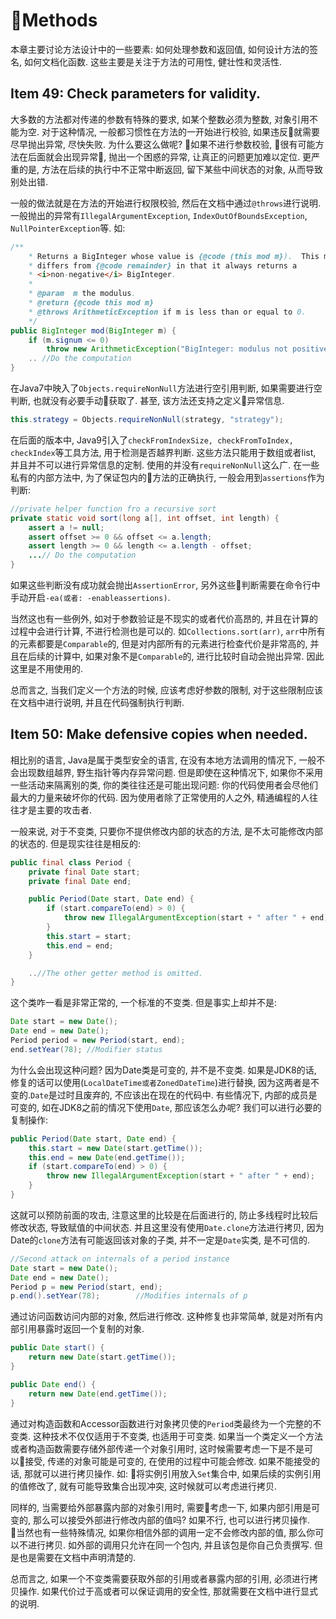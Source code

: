 # Methods
本章主要讨论方法设计中的一些要素: 如何处理参数和返回值, 如何设计方法的签名, 如何文档化函数. 这些主要是关注于方法的可用性, 健壮性和灵活性.

## Item 49: Check parameters for validity.
大多数的方法都对传递的参数有特殊的要求, 如某个整数必须为整数, 对象引用不能为空. 对于这种情况, 一般都习惯性在方法的一开始进行校验, 如果违反就需要尽早抛出异常, 尽快失败. 为什么要这么做呢? 如果不进行参数校验, 很有可能方法在后面就会出现异常, 抛出一个困惑的异常, 让真正的问题更加难以定位. 更严重的是, 方法在后续的执行中不正常中断返回, 留下某些中间状态的对象, 从而导致别处出错.

一般的做法就是在方法的开始进行权限校验, 然后在文档中通过`@throws`进行说明. 一般抛出的异常有`IllegalArgumentException`, `IndexOutOfBoundsException`, `NullPointerException`等. 如:

```java
/**
    * Returns a BigInteger whose value is {@code (this mod m}).  This method
    * differs from {@code remainder} in that it always returns a
    * <i>non-negative</i> BigInteger.
    *
    * @param  m the modulus.
    * @return {@code this mod m}
    * @throws ArithmeticException if m is less than or equal to 0.
    */
public BigInteger mod(BigInteger m) {
    if (m.signum <= 0)
        throw new ArithmeticException("BigInteger: modulus not positive");
    .. //Do the computation
}
```

在Java7中映入了`Objects.requireNonNull`方法进行空引用判断, 如果需要进行空判断, 也就没有必要手动获取了. 甚至, 该方法还支持之定义异常信息.

```java 
this.strategy = Objects.requireNonNull(strategy, "strategy");
```

在后面的版本中, Java9引入了`checkFromIndexSize, checkFromToIndex, checkIndex`等工具方法, 用于检测是否越界判断. 这些方法只能用于数组或者list, 并且并不可以进行异常信息的定制. 使用的并没有`requireNonNull`这么广. 在一些私有的内部方法中, 为了保证包内的方法的正确执行, 一般会用到`assertions`作为判断:

```java
//private helper function fro a recursive sort
private static void sort(long a[], int offset, int length) {
    assert a != null;
    assert offset >= 0 && offset <= a.length;
    assert length >= 0 && length <= a.length - offset;
    ...// Do the computation
}
```

如果这些判断没有成功就会抛出`AssertionError`, 另外这些判断需要在命令行中手动开启`-ea(或者: -enableassertions)`.

当然这也有一些例外, 如对于参数验证是不现实的或者代价高昂的, 并且在计算的过程中会进行计算, 不进行检测也是可以的. 如`Collections.sort(arr)`, `arr`中所有的元素都要是`Comparable`的, 但是对内部所有的元素进行检查代价是非常高的, 并且在后续的计算中, 如果对象不是`Comparable`的, 进行比较时自动会抛出异常. 因此这里是不用使用的.

总而言之, 当我们定义一个方法的时候, 应该考虑好参数的限制, 对于这些限制应该在文档中进行说明, 并且在代码强制执行判断. 

## Item 50: Make defensive copies when needed.
相比别的语言, Java是属于类型安全的语言, 在没有本地方法调用的情况下, 一般不会出现数组越界, 野生指针等内存异常问题. 但是即使在这种情况下, 如果你不采用一些活动来隔离别的类, 你的类往往还是可能出现问题: 你的代码使用者会尽他们最大的力量来破坏你的代码. 因为使用者除了正常使用的人之外, 精通编程的人往往才是主要的攻击者.

一般来说, 对于不变类, 只要你不提供修改内部的状态的方法, 是不太可能修改内部的状态的. 但是现实往往是相反的:

```java
public final class Period {
    private final Date start;
    private final Date end;

    public Period(Date start, Date end) {
        if (start.compareTo(end) > 0) {
            throw new IllegalArgumentException(start + " after " + end);
        }
        this.start = start;
        this.end = end;
    }

    ..//The other getter method is omitted.
}
```

这个类咋一看是非常正常的, 一个标准的不变类. 但是事实上却并不是:

```java
Date start = new Date();
Date end = new Date();
Period period = new Period(start, end);
end.setYear(78); //Modifier status
```

为什么会出现这种问题? 因为Date类是可变的, 并不是不变类. 如果是JDK8的话, 修复的话可以使用(`LocalDateTime或者ZonedDateTime`)进行替换, 因为这两者是不变的.`Date`是过时且废弃的, 不应该出在现在的代码中. 有些情况下, 内部的成员是可变的, 如在JDK8之前的情况下使用`Date`, 那应该怎么办呢? 我们可以进行必要的复制操作:

```java
public Period(Date start, Date end) {
    this.start = new Date(start.getTime());
    this.end = new Date(end.getTime());
    if (start.compareTo(end) > 0) {
        throw new IllegalArgumentException(start + " after " + end);
    }
}
```

这就可以预防前面的攻击, 注意这里的比较是在后面进行的, 防止多线程时比较后修改状态, 导致赋值的中间状态. 并且这里没有使用`Date.clone`方法进行拷贝, 因为Date的`clone`方法有可能返回该对象的子类, 并不一定是`Date`实类, 是不可信的.

```java
//Second attack on internals of a period instance
Date start = new Date();
Date end = new Date();
Period p = new Period(start, end);
p.end().setYear(78);        //Modifies internals of p
```

通过访问函数访问内部的对象, 然后进行修改. 这种修复也非常简单, 就是对所有内部引用暴露时返回一个复制的对象.

```java
public Date start() {
    return new Date(start.getTime());
}

public Date end() {
    return new Date(end.getTime());
}
```

通过对构造函数和Accessor函数进行对象拷贝使的`Period`类最终为一个完整的不变类. 这种技术不仅仅适用于不变类, 也适用于可变类. 如果当一个类定义一个方法或者构造函数需要存储外部传递一个对象引用时, 这时候需要考虑一下是不是可以接受, 传递的对象可能是可变的, 在使用的过程中可能会修改. 如果不能接受的话, 那就可以进行拷贝操作. 如: 将实例引用放入`Set`集合中, 如果后续的实例引用的值修改了, 就有可能导致集合出现冲突, 这时候就可以考虑进行拷贝.

同样的, 当需要给外部暴露内部的对象引用时, 需要考虑一下, 如果内部引用是可变的, 那么可以接受外部进行修改内部的值吗? 如果不行, 也可以进行拷贝操作. 当然也有一些特殊情况, 如果你相信外部的调用一定不会修改内部的值, 那么你可以不进行拷贝. 如外部的调用只允许在同一个包内, 并且该包是你自己负责撰写. 但是也是需要在文档中声明清楚的.

总而言之, 如果一个不变类需要获取外部的引用或者暴露内部的引用, 必须进行拷贝操作. 如果代价过于高或者可以保证调用的安全性, 那就需要在文档中进行显式的说明. 